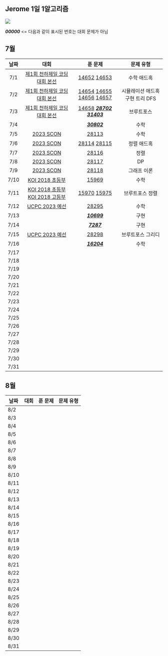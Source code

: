 ## Jerome 1일 1알고리즘

![](https://api.mosu.blog/OneDay-OneAlgorithm/JeromeSim?since=2024-07-01&until=2024-08-31)

**_00000_** <= 다음과 같이 표시된 번호는 대회 문제가 아님 

## 7월

|  날짜  |                                                    대회                                                     |                                                                                            푼 문제                                                                                             |        문제 유형        |
|:----:|:---------------------------------------------------------------------------------------------------------:|:-------------------------------------------------------------------------------------------------------------------------------------------------------------------------------------------:|:-------------------:|
| 7/1  |                     [제1회 천하제일 코딩대회 본선](https://www.acmicpc.net/category/detail/1749)                      |                                                [14652](https://www.acmicpc.net/problem/14652) [14653](https://www.acmicpc.net/problem/14653)                                                |       수학 애드혹        |
| 7/2  |                     [제1회 천하제일 코딩대회 본선](https://www.acmicpc.net/category/detail/1749)                      | [14654](https://www.acmicpc.net/problem/14654) [14655](https://www.acmicpc.net/problem/14655) [14656](https://www.acmicpc.net/problem/14656) [14657](https://www.acmicpc.net/problem/14657) | 시뮬레이션 애드혹 구현 트리 DFS |
| 7/3  |                     [제1회 천하제일 코딩대회 본선](https://www.acmicpc.net/category/detail/1749)                      |                  [14658](https://www.acmicpc.net/problem/14658) **_[28702](https://www.acmicpc.net/problem/28702)_** **_[31403](https://www.acmicpc.net/problem/31403)_**                   |        브루트포스        |
| 7/4  |                                                                                                           |                                                                    **_[30802](https://www.acmicpc.net/problem/30802)_**                                                                     |         수학          |
| 7/5  |                         [2023 SCON](https://www.acmicpc.net/category/detail/3581)                         |                                                                       [28113](https://www.acmicpc.net/problem/28113)                                                                        |         수학          |
| 7/6  |                         [2023 SCON](https://www.acmicpc.net/category/detail/3581)                         |                                                [28114](https://www.acmicpc.net/problem/28114) [28115](https://www.acmicpc.net/problem/28115)                                                |       정렬 애드혹        |
| 7/7  |                         [2023 SCON](https://www.acmicpc.net/category/detail/3581)                         |                                                                       [28116](https://www.acmicpc.net/problem/28116)                                                                        |         정렬          |
| 7/8  |                         [2023 SCON](https://www.acmicpc.net/category/detail/3581)                         |                                                                       [28117](https://www.acmicpc.net/problem/28117)                                                                        |         DP          |
| 7/9  |                         [2023 SCON](https://www.acmicpc.net/category/detail/3581)                         |                                                                       [28118](https://www.acmicpc.net/problem/28118)                                                                        |       그래프 이론        |
| 7/10 |                           [KOI 2018 초등부](https://www.acmicpc.net/category/427)                            |                                                                       [15969](https://www.acmicpc.net/problem/15969)                                                                        |         수학          |
| 7/11 | [KOI 2018 초등부](https://www.acmicpc.net/category/427) [KOI 2018 고등부](https://www.acmicpc.net/category/427) |                                                [15970](https://www.acmicpc.net/problem/15970) [15975](https://www.acmicpc.net/problem/15975)                                                |      브루트포스 정렬       |
| 7/12 |                       [UCPC 2023 예선](https://www.acmicpc.net/category/detail/3613)                        |                                                                       [28295](https://www.acmicpc.net/problem/28295)                                                                        |         수학          |
| 7/13 |                                                                                                           |                                                                    **_[10699](https://www.acmicpc.net/problem/10699)_**                                                                     |         구현          |
| 7/14 |                                                                                                           |                                                                     **_[7287](https://www.acmicpc.net/problem/10699)_**                                                                     |         구현          |
| 7/15 |                       [UCPC 2023 예선](https://www.acmicpc.net/category/detail/3613)                        |                                                                       [28298](https://www.acmicpc.net/problem/28298)                                                                        |      브루트포스 그리디      |
| 7/16 |                                                                                                           |                                                                    **_[16204](https://www.acmicpc.net/problem/10699)_**                                                                     |         수학          |
| 7/17 |                                                                                                           |                                                                                                                                                                                             |                     |
| 7/18 |                                                                                                           |                                                                                                                                                                                             |                     |
| 7/19 |                                                                                                           |                                                                                                                                                                                             |                     |
| 7/20 |                                                                                                           |                                                                                                                                                                                             |                     |
| 7/21 |                                                                                                           |                                                                                                                                                                                             |                     |
| 7/22 |                                                                                                           |                                                                                                                                                                                             |                     |
| 7/23 |                                                                                                           |                                                                                                                                                                                             |                     |
| 7/24 |                                                                                                           |                                                                                                                                                                                             |                     |
| 7/25 |                                                                                                           |                                                                                                                                                                                             |                     |
| 7/26 |                                                                                                           |                                                                                                                                                                                             |                     |
| 7/27 |                                                                                                           |                                                                                                                                                                                             |                     |
| 7/28 |                                                                                                           |                                                                                                                                                                                             |                     |
| 7/29 |                                                                                                           |                                                                                                                                                                                             |                     |
| 7/30 |                                                                                                           |                                                                                                                                                                                             |                     |
| 7/31 |                                                                                                           |                                                                                                                                                                                             |                     |

## 8월

| 날짜   | 대회 | 푼 문제 | 문제 유형 |
|------|----|------|-------|
| 8/2  |    |      |       |
| 8/3  |    |      |       |
| 8/4  |    |      |       |
| 8/5  |    |      |       |
| 8/6  |    |      |       |
| 8/7  |    |      |       |
| 8/8  |    |      |       |
| 8/9  |    |      |       |
| 8/10 |    |      |       |
| 8/11 |    |      |       |
| 8/12 |    |      |       |
| 8/13 |    |      |       |
| 8/14 |    |      |       |
| 8/15 |    |      |       |
| 8/16 |    |      |       |
| 8/17 |    |      |       |
| 8/18 |    |      |       |
| 8/19 |    |      |       |
| 8/20 |    |      |       |
| 8/21 |    |      |       |
| 8/22 |    |      |       |
| 8/23 |    |      |       |
| 8/24 |    |      |       |
| 8/25 |    |      |       |
| 8/26 |    |      |       |
| 8/27 |    |      |       |
| 8/28 |    |      |       |
| 8/29 |    |      |       |
| 8/30 |    |      |       |
| 8/31 |    |      |       |
